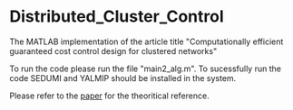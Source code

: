 # Distributed_Cluster_Control
The  MATLAB implementation of the article title "Computationally efficient guaranteed cost control design for clustered networks"

To run the code please run the file "main2_alg.m". To sucessfully run the code SEDUMI and YALMIP should be installed in the system. 

Please refer to the [paper](/Distributed_Control_of_Clustered_Network_Automatica.pdf) for the theoritical reference. 
